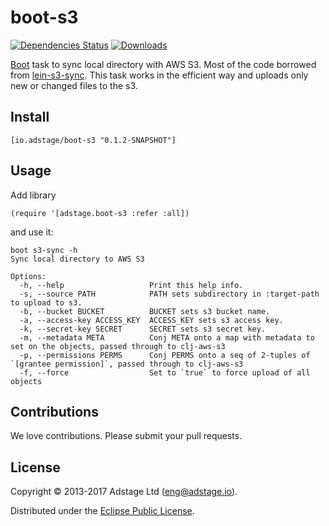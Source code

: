 # boot-s3

[![Dependencies Status](https://jarkeeper.com/adstage/boot-s3/status.svg)](https://jarkeeper.com/adstage/boot-s3)
[![Downloads](https://jarkeeper.com/adstage/boot-s3/downloads.svg)](https://jarkeeper.com/adstage/boot-s3)

[Boot](http://boot-clj.com/) task to sync local directory with AWS S3.
Most of the code borrowed from [lein-s3-sync](https://github.com/kanej/lein-s3-sync).
This task works in the efficient way and uploads only new or changed files to the s3.

## Install

```
[io.adstage/boot-s3 "0.1.2-SNAPSHOT"]
```

## Usage

Add library
```
(require '[adstage.boot-s3 :refer :all])
```
and use it:

```
boot s3-sync -h
Sync local directory to AWS S3

Options:
  -h, --help                   Print this help info.
  -s, --source PATH            PATH sets subdirectory in :target-path to upload to s3.
  -b, --bucket BUCKET          BUCKET sets s3 bucket name.
  -a, --access-key ACCESS_KEY  ACCESS_KEY sets s3 access key.
  -k, --secret-key SECRET      SECRET sets s3 secret key.
  -m, --metadata META          Conj META onto a map with metadata to set on the objects, passed through to clj-aws-s3
  -p, --permissions PERMS      Conj PERMS onto a seq of 2-tuples of `[grantee permission]`, passed through to clj-aws-s3
  -f, --force                  Set to `true` to force upload of all objects
```

## Contributions

We love contributions. Please submit your pull requests.


## License

Copyright © 2013-2017 Adstage Ltd (eng@adstage.io).

Distributed under the [Eclipse Public License](http://opensource.org/licenses/eclipse-1.0).
